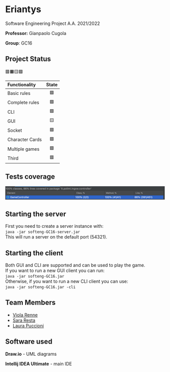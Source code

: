 # Eriantys

Software Engineering Project A.A. 2021/2022

**Professor:** Gianpaolo Cugola  

**Group**: GC16

## Project Status
🟥🟧🟨🟩

| Functionality | State |
|:-----------------------|:------------------------------------:|
| Basic rules | 🟩 |
| Complete rules | 🟩 |
| CLI | 🟩 |
| GUI | 🟨 |
| Socket | 🟩 |
| Character Cards | 🟩 |
| Multiple games | 🟩|
| Third | 🟥|
<!--
[![RED](https://via.placeholder.com//15/f03c15/f03c15)](#)
[![YELLOW](https://via.placeholder.com//15/ffdd00/ffdd00)](#)
[![GREEN](https://via.placeholder.com//15/44bb44/44bb44)](#)
-->

## Tests coverage

<img src="https://github.com/viols-code/ing-sw-2022-renne-resta-puccioni/blob/thirdmodified/deliverables/Coverage/Controller.png"/>

## Starting the server

First you need to create a server instance with:  
`java -jar softeng-GC16-server.jar`  
This will run a server on the default port (54321).

## Starting the client
Both GUI and CLI are supported and can be used to play the game.  
If you want to run a new GUI client you can run:  
`java -jar softeng-GC16.jar`  
Otherwise, if you want to run a new CLI client you can use:  
`java -jar softeng-GC16.jar -cli`

## Team Members
* [Viola Renne](https://github.com/viols-code)
* [Sara Resta](https://github.com/sararesta)
* [Laura Puccioni](https://github.com/LaP19)

## Software used
**Draw.io** - UML diagrams

**Intellij IDEA Ultimate** - main IDE
